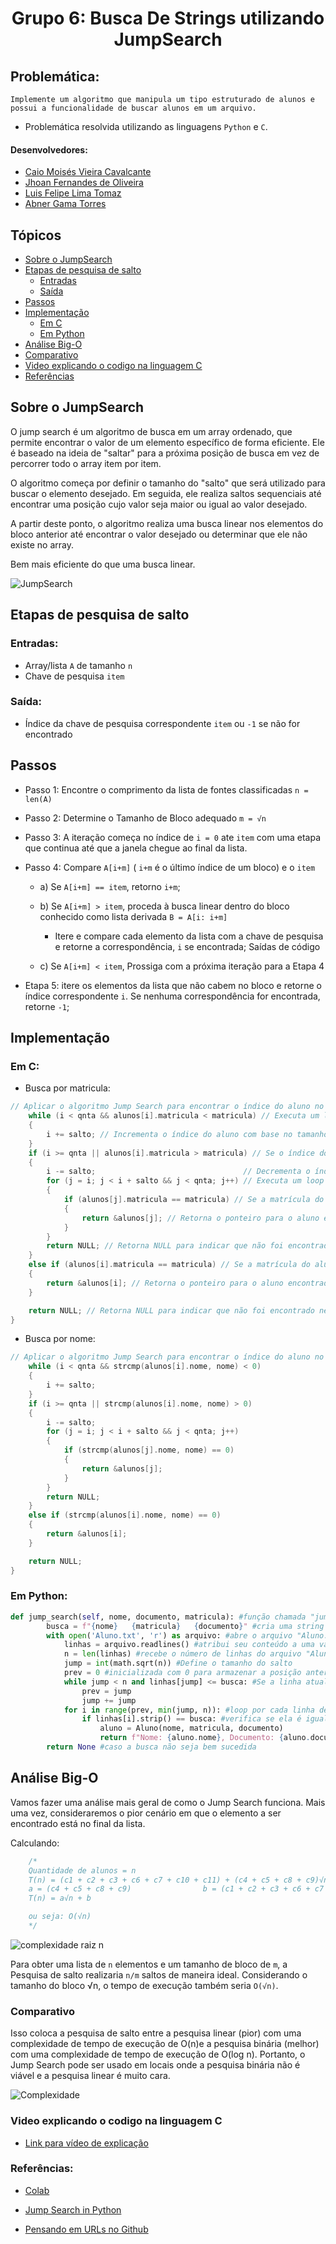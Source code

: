 <h1 align="center"> Grupo 6: Busca De Strings utilizando JumpSearch 
</h1>

## Problemática:

    Implemente um algoritmo que manipula um tipo estruturado de alunos e possui a funcionalidade de buscar alunos em um arquivo.

- Problemática resolvida utilizando as linguagens `Python` e `C`.


#### Desenvolvedores: 
- [Caio Moisés Vieira Cavalcante](https://github.com/caiomoises)
- [Jhoan Fernandes de Oliveira](https://github.com/JhoanDev)
- [Luis Felipe Lima Tomaz](https://github.com/lftmaz)
- [Abner Gama Torres](https://github.com/bnerTT)

## Tópicos

- [Sobre o JumpSearch](#Sobre-o-JumpSearch)
- [Etapas de pesquisa de salto](#etapas-de-pesquisa-de-salto)
    - [Entradas](#entradas)
    - [Saída](#saída)
- [Passos](#passos)
- [Implementação](#implementação)
    - [Em C](#em-c)
    - [Em Python](#em-python)
- [Análise Big-O](#análise-big-o)
- [Comparativo](#comparativo)
- [Video explicando o codigo na linguagem C](#video-explicando-o-codigo-na-linguagem-c)
- [Referências](#referências)

## Sobre o JumpSearch

O jump search é um algoritmo de busca em um array ordenado, que permite encontrar o valor de um elemento específico de forma eficiente. Ele é baseado na ideia de "saltar" para a próxima posição de busca em vez de percorrer todo o array item por item.

O algoritmo começa por definir o tamanho do "salto" que será utilizado para buscar o elemento desejado. Em seguida, ele realiza saltos sequenciais até encontrar uma posição cujo valor seja maior ou igual ao valor desejado.

A partir deste ponto, o algoritmo realiza uma busca linear nos elementos do bloco anterior até encontrar o valor desejado ou determinar que ele não existe no array.

Bem mais eficiente do que uma busca linear.

![JumpSearch](https://github.com/classroom-ufersa/JumpSearch/blob/main/explica%20jump.png)

## Etapas de pesquisa de salto

### Entradas:

- Array/lista `A` de tamanho `n`
- Chave de pesquisa `item`

### Saída:

- Índice da chave de pesquisa correspondente `item`  ou `-1` se não for encontrado

## Passos

- Passo 1: Encontre o comprimento da lista de fontes classificadas `n = len(A)`
- Passo 2: Determine o Tamanho de Bloco adequado `m = √n`
- Passo 3: A iteração começa no índice de `i = 0` ate `item` com uma etapa que continua até que a janela chegue ao final da lista.
- Passo 4: Compare `A[i+m]` ( `i+m` é o último índice de um bloco) e o `item`

    - a) Se `A[i+m] == item`, retorno `i+m`;

    - b) Se `A[i+m] > item`, proceda à busca linear dentro do bloco conhecido como lista derivada `B = A[i: i+m]`
        - Itere e compare cada elemento da lista com a chave de pesquisa e retorne a correspondência, `i` se encontrada; Saídas de código

    - c) Se `A[i+m] < item`, Prossiga com a próxima iteração para a Etapa 4

- Etapa 5: itere os elementos da lista que não cabem no bloco e retorne o índice correspondente `i`. Se nenhuma correspondência for encontrada, retorne `-1`;

## Implementação

### Em C: 

- Busca por matricula:

```c
// Aplicar o algoritmo Jump Search para encontrar o índice do aluno no array
    while (i < qnta && alunos[i].matricula < matricula) // Executa um loop enquanto a matrícula do aluno atual for menor do que a matrícula procurada
    {
        i += salto; // Incrementa o índice do aluno com base no tamanho do salto
    }
    if (i >= qnta || alunos[i].matricula > matricula) // Se o índice do aluno atual for maior ou igual ao tamanho do array de alunos ou a matrícula do aluno atual for maior do que a matrícula procurada
    {
        i -= salto;                                 // Decrementa o índice do aluno com base no tamanho do salto
        for (j = i; j < i + salto && j < qnta; j++) // Executa um loop para percorrer os alunos próximos ao índice do aluno atual, no intervalo [i, i+salto)
        {
            if (alunos[j].matricula == matricula) // Se a matrícula do aluno atual for igual à matrícula procurada
            {
                return &alunos[j]; // Retorna o ponteiro para o aluno encontrado
            }
        }
        return NULL; // Retorna NULL para indicar que não foi encontrado nenhum aluno
    }
    else if (alunos[i].matricula == matricula) // Se a matrícula do aluno atual for igual à matrícula procurada
    {
        return &alunos[i]; // Retorna o ponteiro para o aluno encontrado
    }

    return NULL; // Retorna NULL para indicar que não foi encontrado nenhum aluno
}
```
- Busca por nome: 

```c
// Aplicar o algoritmo Jump Search para encontrar o índice do aluno no array
    while (i < qnta && strcmp(alunos[i].nome, nome) < 0)
    {
        i += salto;
    }
    if (i >= qnta || strcmp(alunos[i].nome, nome) > 0)
    {
        i -= salto;
        for (j = i; j < i + salto && j < qnta; j++)
        {
            if (strcmp(alunos[j].nome, nome) == 0)
            {
                return &alunos[j];
            }
        }
        return NULL;
    }
    else if (strcmp(alunos[i].nome, nome) == 0)
    {
        return &alunos[i];
    }

    return NULL;
}
```

### Em Python:

```py
def jump_search(self, nome, documento, matricula): #função chamada "jump_search" que recebe três parâmetros
        busca = f"{nome}   {matricula}   {documento}" #cria uma string de busca combinando os parâmetros
        with open('Aluno.txt', 'r') as arquivo: #abre o arquivo "Aluno.txt" no modo leitura
            linhas = arquivo.readlines() #atribui seu conteúdo a uma variável "linhas"
            n = len(linhas) #recebe o número de linhas do arquivo "Aluno.txt"
            jump = int(math.sqrt(n)) #Define o tamanho do salto
            prev = 0 #inicializada com 0 para armazenar a posição anterior em que a busca foi feita
            while jump < n and linhas[jump] <= busca: #Se a linha atual for menor do que "busca", o loop continua com um salto
                prev = jump
                jump += jump
            for i in range(prev, min(jump, n)): #loop por cada linha dentro desse intervalo
                if linhas[i].strip() == busca: #verifica se ela é igual à string de busca "busca"
                    aluno = Aluno(nome, matricula, documento)
                    return f"Nome: {aluno.nome}, Documento: {aluno.documento}, Matrícula: {aluno.matricula}" #cria um objeto aluno e retorna uma string com os detalhes do aluno
        return None #caso a busca não seja bem sucedida
```


## Análise Big-O

Vamos fazer uma análise mais geral de como o Jump Search funciona. Mais uma vez, consideraremos o pior cenário em que o elemento a ser encontrado está no final da lista.

Calculando: 
```c
    /*
    Quantidade de alunos = n
    T(n) = (c1 + c2 + c3 + c6 + c7 + c10 + c11) + (c4 + c5 + c8 + c9)√n
    a = (c4 + c5 + c8 + c9)                b = (c1 + c2 + c3 + c6 + c7 + c10 + c11)
    T(n) = a√n + b

    ou seja: O(√n)
    */
```

![complexidade raiz n](https://github.com/classroom-ufersa/JumpSearch/blob/main/Jump.png)

Para obter uma lista de `n` elementos e um tamanho de bloco de `m`, a Pesquisa de salto realizaria `n/m` saltos de maneira ideal. Considerando o tamanho do bloco √n, o tempo de execução também seria `O(√n)`.

### Comparativo

Isso coloca a pesquisa de salto entre a pesquisa linear (pior) com uma complexidade de tempo de execução de O(n)e a pesquisa binária (melhor) com uma complexidade de tempo de execução de O(log n). Portanto, o Jump Search pode ser usado em locais onde a pesquisa binária não é viável e a pesquisa linear é muito cara. 

![Complexidade](https://github.com/classroom-ufersa/JumpSearch/blob/main/Figura.png)

### Video explicando o codigo na linguagem C

- [Link para vídeo de explicação](https://youtu.be/oQqEzxSc62U)

### Referências:

- [Colab](https://colab.research.google.com/)

- [Jump Search in Python](https://stackabuse.com/jump-search-in-python/)

- [Pensando em URLs no Github](https://medium.com/@afonsopacifer/pensando-em-urls-no-github-3517d97249d0)